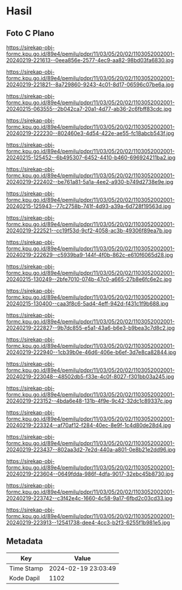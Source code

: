 # Hasil

## Foto C Plano

https://sirekap-obj-formc.kpu.go.id/89e4/pemilu/pdpr/11/03/05/20/02/1103052002001-20240219-221613--0eea856e-2577-4ec9-aa82-98bd03fa6830.jpg

https://sirekap-obj-formc.kpu.go.id/89e4/pemilu/pdpr/11/03/05/20/02/1103052002001-20240219-221821--8a729860-9243-4c01-8d17-06596c07be6a.jpg

https://sirekap-obj-formc.kpu.go.id/89e4/pemilu/pdpr/11/03/05/20/02/1103052002001-20240215-063555--2b042ca7-20a1-4d77-ab36-2c6fbff83cdc.jpg

https://sirekap-obj-formc.kpu.go.id/89e4/pemilu/pdpr/11/03/05/20/02/1103052002001-20240219-222230--802460e3-4d54-422e-ae55-fc18abcb543f.jpg

https://sirekap-obj-formc.kpu.go.id/89e4/pemilu/pdpr/11/03/05/20/02/1103052002001-20240215-125452--6b495307-6452-4410-b460-696924211ba2.jpg

https://sirekap-obj-formc.kpu.go.id/89e4/pemilu/pdpr/11/03/05/20/02/1103052002001-20240219-222402--be761a81-5a1a-4ee2-a930-b749d2738e9e.jpg

https://sirekap-obj-formc.kpu.go.id/89e4/pemilu/pdpr/11/03/05/20/02/1103052002001-20240215-125943--77c2758b-741f-4d93-a39a-6d728f19563d.jpg

https://sirekap-obj-formc.kpu.go.id/89e4/pemilu/pdpr/11/03/05/20/02/1103052002001-20240219-222521--cc19f53d-9cf2-4058-ac3b-49306f89ea7b.jpg

https://sirekap-obj-formc.kpu.go.id/89e4/pemilu/pdpr/11/03/05/20/02/1103052002001-20240219-222629--c5939ba9-144f-4f0b-862c-e610f6065d28.jpg

https://sirekap-obj-formc.kpu.go.id/89e4/pemilu/pdpr/11/03/05/20/02/1103052002001-20240215-130249--2bfe7010-074b-47c0-a665-27b8e6fc6e2c.jpg

https://sirekap-obj-formc.kpu.go.id/89e4/pemilu/pdpr/11/03/05/20/02/1103052002001-20240215-130400--caa3f8c6-5ad4-4eff-942d-f431c1f9b688.jpg

https://sirekap-obj-formc.kpu.go.id/89e4/pemilu/pdpr/11/03/05/20/02/1103052002001-20240219-222827--9b7dc855-e5a1-43a6-b6e3-b9bea3c7d8c2.jpg

https://sirekap-obj-formc.kpu.go.id/89e4/pemilu/pdpr/11/03/05/20/02/1103052002001-20240219-222940--1cb39b0e-46d6-406e-b6ef-3d7e8ca82844.jpg

https://sirekap-obj-formc.kpu.go.id/89e4/pemilu/pdpr/11/03/05/20/02/1103052002001-20240219-223048--48502db5-f33e-4c0f-8027-f301bb03a245.jpg

https://sirekap-obj-formc.kpu.go.id/89e4/pemilu/pdpr/11/03/05/20/02/1103052002001-20240219-223152--4bda6e48-131b-4f9e-9c42-32dc1c89337c.jpg

https://sirekap-obj-formc.kpu.go.id/89e4/pemilu/pdpr/11/03/05/20/02/1103052002001-20240219-223324--af70af12-f284-40ec-8e9f-1c4d80de28d4.jpg

https://sirekap-obj-formc.kpu.go.id/89e4/pemilu/pdpr/11/03/05/20/02/1103052002001-20240219-223437--802aa3d2-7e2d-440a-a801-0e8b21e2dd96.jpg

https://sirekap-obj-formc.kpu.go.id/89e4/pemilu/pdpr/11/03/05/20/02/1103052002001-20240219-223604--0649fdda-986f-4dfa-9017-32ebc45b8730.jpg

https://sirekap-obj-formc.kpu.go.id/89e4/pemilu/pdpr/11/03/05/20/02/1103052002001-20240219-223742--c3f42e4c-1660-4c58-9a17-6fbd2c03cd33.jpg

https://sirekap-obj-formc.kpu.go.id/89e4/pemilu/pdpr/11/03/05/20/02/1103052002001-20240219-223913--12541738-dee4-4cc3-b2f3-6255f1b981e5.jpg


## Metadata

| Key        | Value               |
| ---------- | ------------------- |
| Time Stamp | 2024-02-19 23:03:49 |
| Kode Dapil | 1102                |



